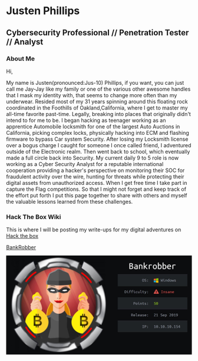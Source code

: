 # Justen Phillips
## Cybersecurity Professional // Penetration Tester // Analyst
### About Me
Hi,

My name is Justen(pronounced:Jus-10) Phillips, if you want, you can just call me Jay-Jay like my family or one of the various other awesome handles that I mask my identity with, that seems to change more often than my underwear. Resided most of my 31 years spinning around this floating rock coordinated in the Foothills of Oakland,California, where I get to master my all-time favorite past-time. Legally, breaking into places that originally didn't intend to for me to be. I began hacking as teenager working as an apprentice Automobile locksmith for one of the largest Auto Auctions in California, picking complex locks, physically hacking into ECM and flashing firmware to bypass Car system Security. After losing my Locksmith license over a bogus charge I caught for someone I once called friend, I adventured outside of the Electronic realm. Then went back to school, which eventually made a full circle back into Security. My current daily 9 to 5 role is now working as a Cyber Security Analyst for a reputable international cooperation providing a hacker's perspective on monitoring their SOC for fraudulent activity over the wire, hunting for threats while protecting their digital assets from unauthorized access. When I get free time I take part in capture the Flag competitions. So that I might not forget and keep track of the effort put forth I put this page together to share with others and myself the valuable lessons learned from these challenges.  


### Hack The Box Wiki
This is where I will be posting my write-ups for my digital adventures on [Hack the box](https://hackthebox.eu)

[BankRobber](bankrobber.md)

![bankrobber.md](0_LJx7T2nwjYpeVHXe.jpeg)

